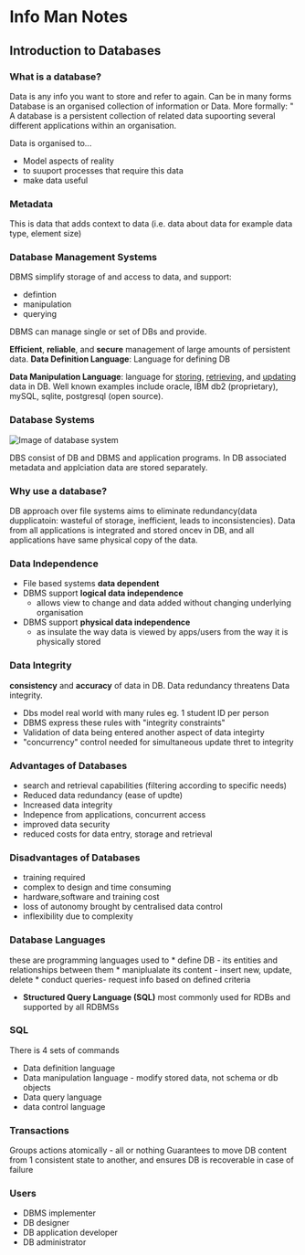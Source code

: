 # Info Man Notes 
##  Introduction to Databases

### What is a database?
Data is any info you want to store and refer to again. Can be in many forms
 Database is an organised collection of information or Data.
 More formally: " A database is a persistent collection of related data supoorting several different applications within an organisation. 
 
 Data is organised to...

 * Model aspects of reality 
 * to suuport processes that require this data
 *  make data useful

### Metadata
This is data that adds context to data (i.e. data about data for example data type, element size)
### Database Management Systems
DBMS simplify storage of and access to data, and support:

* defintion
* manipulation
* querying

DBMS can manage single or set of DBs and provide.

**Efficient**, **reliable**, and **secure** management of large amounts of persistent data.
**Data Definition Language**: Language for defining DB

**Data Manipulation Language**: language for <u>storing</u>, <u>retrieving</u>, and <u>updating</u> data in DB.
Well known examples include oracle, IBM db2 (proprietary), mySQL, sqlite, postgresql (open source).

### Database Systems
![Image of database system](https://www.w3schools.in/wp-content/uploads/2016/08/Database-System-Environment.png)

DBS consist of DB and DBMS and application programs. In DB associated metadata and applciation data are stored separately.

### Why use a database?
DB approach over file systems aims to eliminate redundancy(data dupplicatoin: wasteful of storage, inefficient, leads to inconsistencies).
Data from all applications is integrated and stored oncev in DB, and all applications have same physical copy of the data.

### Data Independence 

* File based systems **data dependent** 
* DBMS support **logical data independence**
  * allows view to change and data added without changing underlying organisation
* DBMS support **physical data independence**
  * as insulate the way data is viewed by apps/users from the way it is physically stored

### Data Integrity 
**consistency** and **accuracy** of data in DB. Data redundancy threatens Data integrity.
* Dbs model real world with many rules eg. 1 student ID per person
* DBMS express these rules with "integrity constraints"
* Validation of data being entered another aspect of data integirty
* "concurrency" control needed for simultaneous update thret to integrity 

### Advantages of Databases
* search and retrieval capabilities (filtering according to specific needs)
* Reduced data redundancy (ease of updte)
* Increased data integrity
* Indepence from applications, concurrent access
* improved data security
* reduced costs for data entry, storage and retrieval

### Disadvantages of Databases
* training required
* complex to design and time consuming
* hardware,software and training cost
* loss of autonomy brought by centralised data control
* inflexibility due to complexity

### Database Languages
these are programming languages used to
    * define DB - its entities and relationships between them
    * maniplualate its content - insert new, update, delete
    * conduct queries- request info based on defined criteria
  * **Structured Query Language (SQL)** most commonly used for RDBs and supported by all RDBMSs
### SQL
There is 4 sets of commands
* Data definition language
* Data manipulation language - modify stored data, not schema or db objects
* Data query language 
* data control language

### Transactions
Groups actions atomically - all or nothing
Guarantees to move DB content from 1 consistent state to another, and ensures DB is recoverable in case of failure

### Users
* DBMS implementer
* DB designer
* DB application developer
* DB administrator
